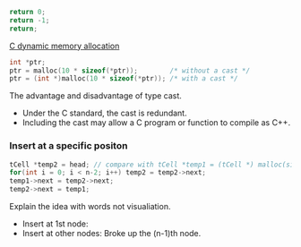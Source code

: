 
```c
return 0;
return -1;
return;
```

[C dynamic memory allocation](https://en.wikipedia.org/wiki/C_dynamic_memory_allocation)

```c
int *ptr;
ptr = malloc(10 * sizeof(*ptr));		/* without a cast */
ptr = (int *)malloc(10 * sizeof(*ptr));	/* with a cast */ 
```

The advantage and disadvantage of type cast.

* Under the C standard, the cast is redundant.
* Including the cast may allow a C program or function to compile as C++. 

### Insert at a specific positon
```c
tCell *temp2 = head; // compare with tCell *temp1 = (tCell *) malloc(sizeof(tCell));
for(int i = 0; i < n-2; i++) temp2 = temp2->next;
temp1->next = temp2->next; 
temp2->next = temp1;
```
Explain the idea with words not visualiation.

* Insert at 1st node:
* Insert at other nodes:
    Broke up the (n-1)th node.
    